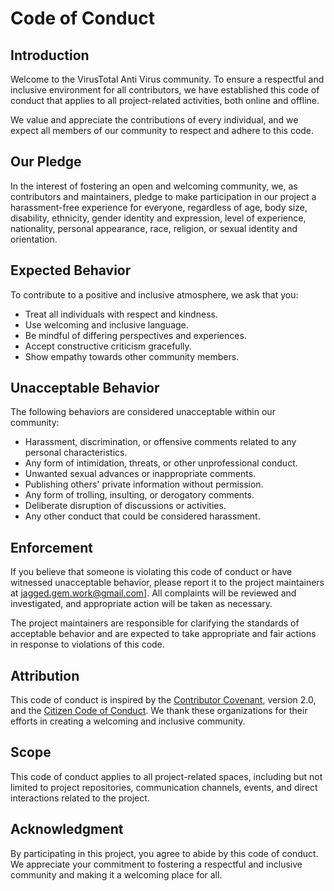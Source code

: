 ﻿# Code of Conduct

## Introduction

Welcome to the VirusTotal Anti Virus community. To ensure a respectful and inclusive environment for all contributors, we have established this code of conduct that applies to all project-related activities, both online and offline.

We value and appreciate the contributions of every individual, and we expect all members of our community to respect and adhere to this code.

## Our Pledge

In the interest of fostering an open and welcoming community, we, as contributors and maintainers, pledge to make participation in our project a harassment-free experience for everyone, regardless of age, body size, disability, ethnicity, gender identity and expression, level of experience, nationality, personal appearance, race, religion, or sexual identity and orientation.

## Expected Behavior

To contribute to a positive and inclusive atmosphere, we ask that you:

-   Treat all individuals with respect and kindness.
-   Use welcoming and inclusive language.
-   Be mindful of differing perspectives and experiences.
-   Accept constructive criticism gracefully.
-   Show empathy towards other community members.

## Unacceptable Behavior

The following behaviors are considered unacceptable within our community:

-   Harassment, discrimination, or offensive comments related to any personal characteristics.
-   Any form of intimidation, threats, or other unprofessional conduct.
-   Unwanted sexual advances or inappropriate comments.
-   Publishing others' private information without permission.
-   Any form of trolling, insulting, or derogatory comments.
-   Deliberate disruption of discussions or activities.
-   Any other conduct that could be considered harassment.

## Enforcement

If you believe that someone is violating this code of conduct or have witnessed unacceptable behavior, please report it to the project maintainers at [jagged.gem.work@gmail.com](mailto:jagged.gem.work@gmail.com)]. All complaints will be reviewed and investigated, and appropriate action will be taken as necessary.

The project maintainers are responsible for clarifying the standards of acceptable behavior and are expected to take appropriate and fair actions in response to violations of this code.

## Attribution

This code of conduct is inspired by the [Contributor Covenant](https://www.contributor-covenant.org/), version 2.0, and the [Citizen Code of Conduct](https://github.com/stumpsyn/policies/blob/master/citizen_code_of_conduct.md). We thank these organizations for their efforts in creating a welcoming and inclusive community.

## Scope

This code of conduct applies to all project-related spaces, including but not limited to project repositories, communication channels, events, and direct interactions related to the project.

## Acknowledgment

By participating in this project, you agree to abide by this code of conduct. We appreciate your commitment to fostering a respectful and inclusive community and making it a welcoming place for all.
